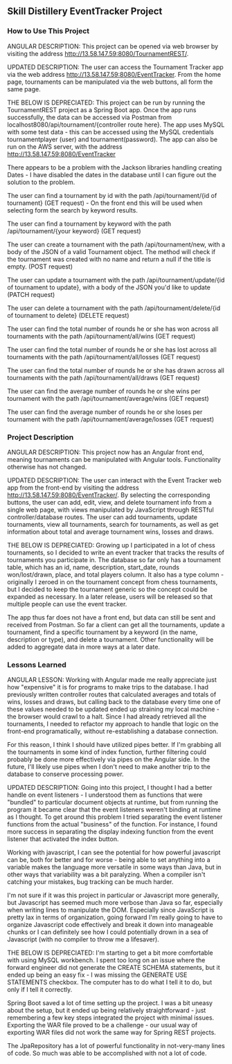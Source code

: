 ## Skill Distillery EventTracker Project

### How to Use This Project
ANGULAR DESCRIPTION:
This project can be opened via web browser by visiting the address http://13.58.147.59:8080/TournamentREST/.

UPDATED DESCRIPTION:
The user can access the Tournament Tracker app via the web address http://13.58.147.59:8080/EventTracker. From the home page, tournaments can be manipulated via the web buttons, all form the same page.

THE BELOW IS DEPRECIATED:
This project can be run by running the TournamentREST project as a Spring Boot app. Once the app runs successfully, the data can be accessed via Postman from localhost8080/api/tournament/{controller route here}. The app uses MySQL with some test data - this can be accessed using the MySQL credentials tournamentplayer (user) and tournament(password). The app can also be run on the AWS server, with the address http://13.58.147.59:8080/EventTracker

There appears to be a problem with the Jackson libraries handling creating Dates - I have disabled the dates in the database until I can figure out the solution to the problem.

The user can find a tournament by id with the path /api/tournament/{id of tournament} (GET request) - On the front end this will be used when selecting form the search by keyword results.

The user can find a tournament by keyword with the path /api/tournament/{your keyword} (GET request)

The user can create a tournament with the path /api/tournament/new, with a body of the JSON of a valid Tournament object. The method will check if the tournament was created with no name and return a null if the title is empty.  (POST request)

The user can update a tournament with the path /api/tournament/update/{id of tournament to update}, with a body of the JSON you'd like to update (PATCH request)

The user can delete a tournament with the path /api/tournament/delete/{id of tournament to delete} (DELETE request)

The user can find the total number of rounds he or she has won across all tournaments with the path /api/tournament/all/wins (GET request)

The user can find the total number of rounds he or she has lost across all tournaments with the path /api/tournament/all/losses (GET request)

The user can find the total number of rounds he or she has drawn across all tournaments with the path /api/tournament/all/draws (GET request)

The user can find the average number of rounds he or she wins per tournament with the path /api/tournament/average/wins (GET request)

The user can find the average number of rounds he or she loses per tournament with the path /api/tournament/average/losses (GET request)

### Project Description
ANGULAR DESCRIPTION:
This project now has an Angular front end, meaning tournaments can be manipulated with Angular tools. Functionality otherwise has not changed.

UPDATED DESCRIPTION:
The user can interact with the Event Tracker web app from the front-end by visiting the address http://13.58.147.59:8080/EventTracker/. By selecting the corresponding buttons, the user can add, edit, view, and delete tournament info from a single web page, with views manipulated by JavaScript through RESTful controller/database routes. The user can add tournaments, update tournaments, view all tournaments, search for tournaments, as well as get information about total and average tournament wins, losses and draws.

THE BELOW IS DEPRECIATED:
Growing up I participated in a lot of chess tournaments, so I decided to write an event tracker that tracks the results of tournaments you participate in. The database so far only has a tournament table, which has an id, name, description, start_date, rounds won/lost/drawn, place, and total players column. It also has a type column - originally I zeroed in on the tournament concept from chess tournaments, but I decided to keep the tournament generic so the concept could be expanded as necessary. In a later release, users will be released so that multiple people can use the event tracker.

The app thus far does not have a front end, but data can still be sent and received from Postman. So far a client can get all the tournaments, update a tournament, find a specific tournament by a keyword (in the name, description or type), and delete a tournament. Other functionality will be added to aggregate data in more ways at a later date.

### Lessons Learned
ANGULAR LESSON:
Working with Angular made me really appreciate just how "expensive" it is for programs to make trips to the database. I had previously written controller routes that calculated averages and totals of wins, losses and draws, but calling back to the database every time one of these values needed to be updated ended up straining my local machine - the browser would crawl to a halt. Since I had already retrieved all the tournaments, I needed to refactor my approach to handle that logic on the front-end programatically, without re-establishing a database connection.

For this reason, I think I should have utilized pipes better. If I'm grabbing all the tournaments in some kind of index function, further filtering could probably be done more effectively via pipes on the Angular side. In the future, I'll likely use pipes when I don't need to make another trip to the database to conserve processing power.

UPDATED DESCRIPTION:
Going into this project, I thought I had a better handle on event listeners - I understood them as functions that were "bundled" to particular document objects at runtime, but from running the program it became clear that the event listeners weren't binding at runtime as I thought. To get around this problem I tried separating the event listener functions from the actual "business" of the function. For instance, I found more success in separating the display indexing function from the event listener that activated the index button.

Working with javascript, I can see the potential for how powerful javascript can be, both for better and for worse - being able to set anything into a variable makes the language more versatile in some ways than Java, but in other ways that variability was a bit paralyzing. When a compiler isn't catching your mistakes, bug tracking can be much harder.

I'm not sure if it was this project in particular or Javascript more generally, but Javascript has seemed much more verbose than Java so far, especially when writing lines to manipulate the DOM. Especially since JavaScript is pretty lax in terms of organization, going forward I'm really going to have to organize Javascript code effectively and break it down into manageable chunks or I can definitely see how I could potentially drown in a sea of Javascript (with no compiler to throw me a lifesaver).

THE BELOW IS DEPRECIATED:
I'm starting to get a bit more comfortable with using MySQL workbench. I spent too long on an issue where the forward engineer did not generate the CREATE SCHEMA statements, but it ended up being an easy fix - I was missing the GENERATE USE STATEMENTS checkbox. The computer has to do what I tell it to do, but only if I tell it correctly.

Spring Boot saved a lot of time setting up the project. I was a bit uneasy about the setup, but it ended up being relatively straightforward - just remembering a few key steps integrated the project with minimal issues. Exporting the WAR file proved to be a challenge - our usual way of exporting WAR files did not work the same way for Spring REST projects.

The JpaRepository has a lot of powerful functionality in not-very-many lines of code. So much was able to be accomplished with not a lot of code.
